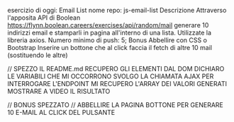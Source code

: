 esercizio di oggi: Email List
nome repo: js-email-list
Descrizione
Attraverso l'apposita API di Boolean https://flynn.boolean.careers/exercises/api/random/mail generare 10 indirizzi email e stamparli in pagina all'interno di una lista.
Utilizzate la libreria axios.
Numero minimo di push: 5;
Bonus
Abbellire con CSS o Bootstrap
Inserire un bottone che al click faccia il fetch di altre 10 mail (sostituendo le altre)

// SPEZZO IL README.md 
RECUPERO GLI ELEMENTI DAL DOM 
DICHIARO LE VARIABILI CHE MI OCCORRONO
SVOLGO LA CHIAMATA AJAX PER INTERROGARE L'ENDPOINT 
MI RECUPERO L'ARRAY DEI VALORI GENERATI 
MOSTRARE A VIDEO IL RISULTATO

// BONUS SPEZZATO
// ABBELLIRE LA PAGINA 
BOTTONE PER GENERARE 10 E-MAIL AL CLICK DEL PULSANTE  